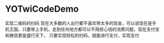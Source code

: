 # YOTwiCodeDemo
实现二维码的扫码
现在大多数的人出行都不喜欢带太多的现金，可以说现在是手机王国，只要带上手机，走到任何地方都可以不用担心钱的消费问题，现在支付宝和微信更是盛行天下，
只要实现轻松的扫码，就能进行支付，实现支付
